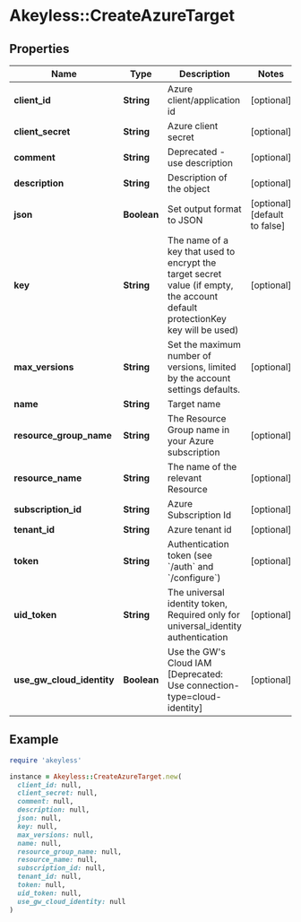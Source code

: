 # Akeyless::CreateAzureTarget

## Properties

| Name | Type | Description | Notes |
| ---- | ---- | ----------- | ----- |
| **client_id** | **String** | Azure client/application id | [optional] |
| **client_secret** | **String** | Azure client secret | [optional] |
| **comment** | **String** | Deprecated - use description | [optional] |
| **description** | **String** | Description of the object | [optional] |
| **json** | **Boolean** | Set output format to JSON | [optional][default to false] |
| **key** | **String** | The name of a key that used to encrypt the target secret value (if empty, the account default protectionKey key will be used) | [optional] |
| **max_versions** | **String** | Set the maximum number of versions, limited by the account settings defaults. | [optional] |
| **name** | **String** | Target name |  |
| **resource_group_name** | **String** | The Resource Group name in your Azure subscription | [optional] |
| **resource_name** | **String** | The name of the relevant Resource | [optional] |
| **subscription_id** | **String** | Azure Subscription Id | [optional] |
| **tenant_id** | **String** | Azure tenant id | [optional] |
| **token** | **String** | Authentication token (see &#x60;/auth&#x60; and &#x60;/configure&#x60;) | [optional] |
| **uid_token** | **String** | The universal identity token, Required only for universal_identity authentication | [optional] |
| **use_gw_cloud_identity** | **Boolean** | Use the GW&#39;s Cloud IAM [Deprecated: Use connection-type&#x3D;cloud-identity] | [optional] |

## Example

```ruby
require 'akeyless'

instance = Akeyless::CreateAzureTarget.new(
  client_id: null,
  client_secret: null,
  comment: null,
  description: null,
  json: null,
  key: null,
  max_versions: null,
  name: null,
  resource_group_name: null,
  resource_name: null,
  subscription_id: null,
  tenant_id: null,
  token: null,
  uid_token: null,
  use_gw_cloud_identity: null
)
```

